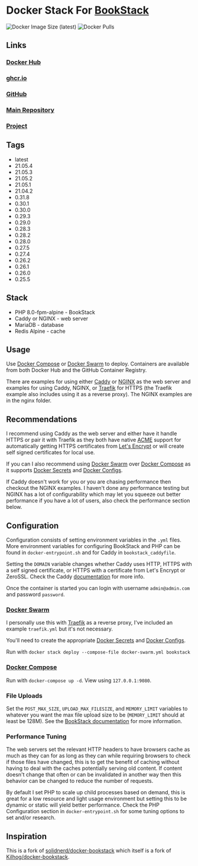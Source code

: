 # Docker Stack For [BookStack](https://github.com/BookStackApp/BookStack)

![Docker Image Size (latest)](https://img.shields.io/docker/image-size/zeigren/bookstack/latest)
![Docker Pulls](https://img.shields.io/docker/pulls/zeigren/bookstack)

## Links

### [Docker Hub](https://hub.docker.com/r/zeigren/bookstack)

### [ghcr.io](https://ghcr.io/zeigren/bookstack_docker)

### [GitHub](https://github.com/Zeigren/bookstack_docker)

### [Main Repository](https://phabricator.kairohm.dev/diffusion/4/)

### [Project](https://phabricator.kairohm.dev/project/view/36/)

## Tags

- latest
- 21.05.4
- 21.05.3
- 21.05.2
- 21.05.1
- 21.04.2
- 0.31.8
- 0.30.1
- 0.30.0
- 0.29.3
- 0.29.0
- 0.28.3
- 0.28.2
- 0.28.0
- 0.27.5
- 0.27.4
- 0.26.2
- 0.26.1
- 0.26.0
- 0.25.5

## Stack

- PHP 8.0-fpm-alpine - BookStack
- Caddy or NGINX - web server
- MariaDB - database
- Redis Alpine - cache

## Usage

Use [Docker Compose](https://docs.docker.com/compose/) or [Docker Swarm](https://docs.docker.com/engine/swarm/) to deploy. Containers are available from both Docker Hub and the GitHub Container Registry.

There are examples for using either [Caddy](https://caddyserver.com/) or [NGINX](https://www.nginx.com/) as the web server and examples for using Caddy, NGINX, or [Traefik](https://traefik.io/traefik/) for HTTPS (the Traefik example also includes using it as a reverse proxy). The NGINX examples are in the nginx folder.

## Recommendations

I recommend using Caddy as the web server and either have it handle HTTPS or pair it with Traefik as they both have native [ACME](https://en.wikipedia.org/wiki/Automated_Certificate_Management_Environment) support for automatically getting HTTPS certificates from [Let's Encrypt](https://letsencrypt.org/) or will create self signed certificates for local use.

If you can I also recommend using [Docker Swarm](https://docs.docker.com/engine/swarm/) over [Docker Compose](https://docs.docker.com/compose/) as it supports [Docker Secrets](https://docs.docker.com/engine/swarm/secrets/) and [Docker Configs](https://docs.docker.com/engine/swarm/configs/).

If Caddy doesn't work for you or you are chasing performance then checkout the NGINX examples. I haven't done any performance testing but NGINX has a lot of configurability which may let you squeeze out better performance if you have a lot of users, also check the performance section below.

## Configuration

Configuration consists of setting environment variables in the `.yml` files. More environment variables for configuring BookStack and PHP can be found in `docker-entrypoint.sh` and for Caddy in `bookstack_caddyfile`.

Setting the `DOMAIN` variable changes whether Caddy uses HTTP, HTTPS with a self signed certificate, or HTTPS with a certificate from Let's Encrypt or ZeroSSL. Check the Caddy [documentation](https://caddyserver.com/docs/automatic-https) for more info.

Once the container is started you can login with username `admin@admin.com` and password `password`.

### [Docker Swarm](https://docs.docker.com/engine/swarm/)

I personally use this with [Traefik](https://traefik.io/traefik/) as a reverse proxy, I've included an example `traefik.yml` but it's not necessary.

You'll need to create the appropriate [Docker Secrets](https://docs.docker.com/engine/swarm/secrets/) and [Docker Configs](https://docs.docker.com/engine/swarm/configs/).

Run with `docker stack deploy --compose-file docker-swarm.yml bookstack`

### [Docker Compose](https://docs.docker.com/compose/)

Run with `docker-compose up -d`. View using `127.0.0.1:9080`.

### File Uploads

Set the `POST_MAX_SIZE`, `UPLOAD_MAX_FILESIZE`, and `MEMORY_LIMIT` variables to whatever you want the max file upload size to be (`MEMORY_LIMIT` should at least be 128M). See the [BookStack documentation](https://www.bookstackapp.com/docs/admin/upload-config) for more information.

### Performance Tuning

The web servers set the relevant HTTP headers to have browsers cache as much as they can for as long as they can while requiring browsers to check if those files have changed, this is to get the benefit of caching without having to deal with the caches potentially serving old content. If content doesn't change that often or can be invalidated in another way then this behavior can be changed to reduce the number of requests.

By default I set PHP to scale up child processes based on demand, this is great for a low resource and light usage environment but setting this to be dynamic or static will yield better performance. Check the PHP Configuration section in `docker-entrypoint.sh` for some tuning options to set and/or research.

## Inspiration

This is a fork of [solidnerd/docker-bookstack](https://github.com/solidnerd/docker-bookstack) which itself is a fork of [Kilhog/docker-bookstack](https://github.com/Kilhog/docker-bookstack).
